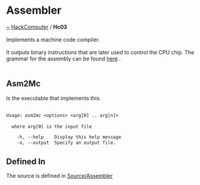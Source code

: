 <a id="assembler"></a>
<h1>Assembler</h1>
<a id="a01569"></a>
<a href="https://github.com/CharlesCarley/HackComputer#~">~</a>
<a href="index.md#index">HackComputer</a>
<span class="inline-text">/</span>
<span class="bold-text"><b>Hc03</b></span>
<br/>
<br/>
<span class="inline-text">Implements a machine code compiler.</span>
<br/>
<br/>
<span class="inline-text">
It outputs binary instructions that are later used to control the CPU chip. The grammar for the assembly can be found </span>
<a href="../../Source/Assembler/ASM.grm#here">here</a>
<span class="inline-text">. </span>
<br/>
<br/>
<a id="a01569_1hc03asm2mc"></a>
<a id="asm2mc"></a>
<h2>Asm2Mc</h2>
<span class="inline-text">Is the executable that implements this. </span>
<br/>
<br/>

```txt
Usage: asm2mc <options> <arg[0] .. arg[n]>
  
  where arg[0] is the input file

    -h, --help    Display this help message
    -o, --output  Specify an output file.
```
<a id="a01569_1hc03defined"></a>
<a id="defined-in"></a>
<h2>Defined In</h2>
<span class="inline-text">The source is defined in </span>
<a href="../../Source/Assembler/#source-assembler">Source/Assembler</a>
</div>
</div>
</body>
</html>
